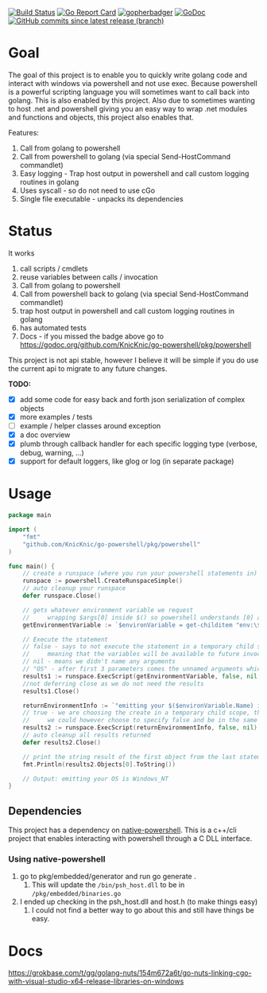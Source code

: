 [![Build Status](https://dev.azure.com/oneeyedelf1/powershell.native/_apis/build/status/KnicKnic.go-powershell?branchName=master)](https://dev.azure.com/oneeyedelf1/powershell.native/_build/latest?definitionId=3&branchName=master)
[![Go Report Card](https://goreportcard.com/badge/github.com/KnicKnic/go-powershell)](https://goreportcard.com/report/github.com/KnicKnic/go-powershell)
[![gopherbadger](https://img.shields.io/badge/Go%20Coverage-80%25-brightgreen.svg?longCache=true&style=flat)](./scripts/code_coverage.ps1)
[![GoDoc](https://godoc.org/github.com/KnicKnic/go-powershell/pkg/powershell?status.svg)](https://godoc.org/github.com/KnicKnic/go-powershell/pkg/powershell)
[![GitHub commits since latest release (branch)](https://img.shields.io/github/commits-since/KnicKnic/go-powershell/latest.svg)](https://github.com/KnicKnic/go-powershell/releases/latest)

# Goal

The goal of this project is to enable you to quickly write golang code and interact with windows via powershell and not use exec. Because powershell is a powerful scripting language you will sometimes want to call back into golang. This is also enabled by this project. Also due to sometimes wanting to host .net and powershell giving you an easy way to wrap .net modules and functions and objects, this project also enables that.

Features:

1. Call from golang to powershell
1. Call from powershell to golang (via special Send-HostCommand commandlet)
1. Easy logging - Trap host output in powershell and call custom logging routines in golang
1. Uses syscall - so do not need to use cGo
1. Single file executable - unpacks its dependencies

# Status

It works

1. call scripts / cmdlets
1. reuse variables between calls / invocation
1. Call from golang to powershell
1. Call from powershell back to golang (via special Send-HostCommand commandlet)
1. trap host output in powershell and call custom logging routines in golang
1. has automated tests
1. Docs - if you missed the badge above go to https://godoc.org/github.com/KnicKnic/go-powershell/pkg/powershell

This project is not api stable, however I believe it will be simple if you do use the current api to migrate to any future changes.

**TODO:**

- [x] add some code for easy back and forth json serialization of complex objects
- [X] more examples / tests
- [ ] example / helper classes around exception
- [x] a doc overview
- [x] plumb through callback handler for each specific logging type (verbose, debug, warning, ...)
- [x] support for default loggers, like glog or log (in separate package)

# Usage

```go
package main

import (
	"fmt"
	"github.com/KnicKnic/go-powershell/pkg/powershell"
)

func main() {
	// create a runspace (where you run your powershell statements in)
	runspace := powershell.CreateRunspaceSimple()
	// auto cleanup your runspace
	defer runspace.Close()

	// gets whatever environment variable we request
	//     wrapping $args[0] inside $() so powershell understands [0] associated with $args
	getEnvironmentVariable := `$environVariable = get-childitem "env:\$($args[0])";`

	// Execute the statement
	// false - says to not execute the statement in a temporary child scope
	//     meaning that the variables will be available to future invocations
	// nil - means we didn't name any arguments
	// "OS" - after first 3 parameters comes the unnamed arguments which we reference via $args[index]
	results1 := runspace.ExecScript(getEnvironmentVariable, false, nil, "OS")
	//not deferring close as we do not need the results
	results1.Close()

	returnEnvironmentInfo := `"emitting your $($environVariable.Name) is $($environVariable.Value)"`
	// true - we are choosing the create in a temporary child scope, the parent scope variables are still accessible to us
	//     we could however choose to specify false and be in the same scope
	results2 := runspace.ExecScript(returnEnvironmentInfo, false, nil)
	// auto cleanup all results returned
	defer results2.Close()

	// print the string result of the first object from the last statement (which happens to already be a string)
	fmt.Println(results2.Objects[0].ToString())

	// Output: emitting your OS is Windows_NT
}
```

## Dependencies

This project has a dependency on [native-powershell](https://github.com/KnicKnic/native-powershell). This is a c++/cli project that enables interacting with powershell through a C DLL interface.

### Using native-powershell

1. go to pkg/embedded/generator and run go generate .
	1. This will update the `/bin/psh_host.dll` to be in `/pkg/embedded/binaries.go`
1. I ended up checking in the psh_host.dll and host.h (to make things easy)
    1. I could not find a better way to go about this and still have things be easy.


# Docs

https://grokbase.com/t/gg/golang-nuts/154m672a6t/go-nuts-linking-cgo-with-visual-studio-x64-release-libraries-on-windows

